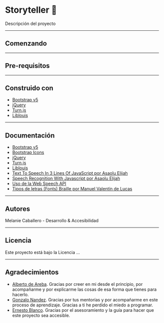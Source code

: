 # Storyteller 📖


Descripción del proyecto 

--- 

## Comenzando 

--- 

## Pre-requisitos 

--- 

## Construido con 
- [Bootstrap v5](https://getbootstrap.com/docs/5.0/getting-started/introduction/) 
- [jQuery](https://jquery.com/) 
- [Turn.js](http://www.turnjs.com/) 
- [Liblouis](http://liblouis.org/) 

---

## Documentación
- [Bootstrap v5](https://getbootstrap.com/docs/5.0/getting-started/introduction/) 
- [Bootstrap Icons](https://icons.getbootstrap.com/)
- [jQuery](https://jquery.com/) 
- [Turn.js](http://www.turnjs.com/) 
- [Liblouis](http://liblouis.org/)
- [Text To Speech In 3 Lines Of JavaScript por Asaolu Elijah](https://dev.to/asaoluelijah/text-to-speech-in-3-lines-of-javascript-b8h) 
- [Speech Recognition With Javascript por Asaolu Elijah](https://dev.to/asaoluelijah/speech-recognition-with-javascript-4lh6) 
- [Uso de la Web Speech API](https://developer.mozilla.org/es/docs/Web/API/Web_Speech_API/Using_the_Web_Speech_API) 
- [Tipos de letras (Fonts) Braille por Manuel Valentín de Lucas](https://www.compartolid.es/tipos-de-letras-fonts-braille/) 

---

## Autores 
Melanie Caballero - Desarrollo & Accesibilidad 

--- 

## Licencia 
Este proyecto está bajo la Licencia ... 

--- 

## Agradecimientos

- [Alberto de Areba](https://github.com/Birckin). Gracias por creer en mi desde el principio, por acompañarme y por explicarme las cosas de esa forma que tienes para hacerlo.
- [Gonzalo Nandez](https://github.com/Gonzalo2310). Gracias por tus mentorías y por acompañarme en este proceso de aprendizaje. Gracias a ti he perdido el miedo a programar.
- [Ernesto Blanco](https://github.com/bcernesto). Gracias por el asesoramiento y la guía para hacer que este proyecto sea accesible.
